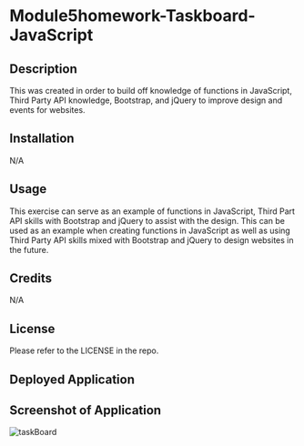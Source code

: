 # Module5homework-Taskboard-JavaScript

## Description

This was created in order to build off knowledge of functions in JavaScript, Third Party API knowledge, Bootstrap, and jQuery to improve design and events for websites.

## Installation

N/A

## Usage

This exercise can serve as an example of functions in JavaScript, Third Part API skills with Bootstrap and jQuery to assist with the design. This can be used as an example when creating functions in JavaScript as well as using Third Party API skills mixed with Bootstrap and jQuery to design websites in the future.

## Credits

N/A

## License

Please refer to the LICENSE in the repo.

## Deployed Application


## Screenshot of Application
![taskBoard](https://github.com/hunterthompson025/Module5homework-Taskboard-JavaScript/assets/163206449/19431803-73dd-4e26-a8d0-aa57c861fa3a)
